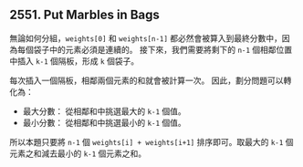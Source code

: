 ## 2551. Put Marbles in Bags

無論如何分組，`weights[0]` 和 `weights[n-1]` 都必然會被算入到最終分數中，因為每個袋子中的元素必須是連續的。
接下來，我們需要將剩下的 `n-1` 個相鄰位置中插入 `k-1` 個隔板，形成 `k` 個袋子。

每次插入一個隔板，相鄰兩個元素的和就會被計算一次。
因此，劃分問題可以轉化為：
* 最大分數： 從相鄰和中挑選最大的 `k-1` 個值。
* 最小分數： 從相鄰和中挑選最小的 `k-1` 個值。

所以本題只要將 `n-1` 個 `weights[i] + weights[i+1]` 排序即可。取最大的 `k-1` 個元素之和減去最小的 `k-1` 個元素之和。
